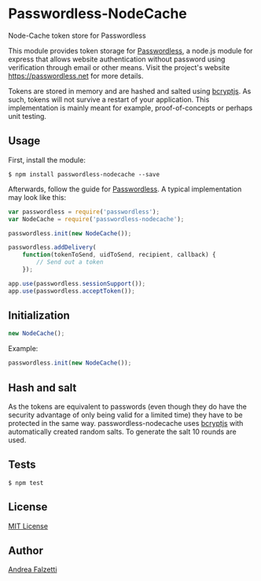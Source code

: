 # Passwordless-NodeCache
Node-Cache token store for Passwordless

This module provides token storage for [Passwordless](https://github.com/florianheinemann/passwordless), a node.js module for express that allows website authentication without password using verification through email or other means. Visit the project's website https://passwordless.net for more details.

Tokens are stored in memory and are hashed and salted using [bcryptjs](https://github.com/dcodeIO/bcrypt.js).  As such, tokens will not survive a restart of your application.  This implementation is mainly meant for example, proof-of-concepts or perhaps unit testing.

## Usage

First, install the module:

`$ npm install passwordless-nodecache --save`

Afterwards, follow the guide for [Passwordless](https://github.com/florianheinemann/passwordless). A typical implementation may look like this:

```javascript
var passwordless = require('passwordless');
var NodeCache = require('passwordless-nodecache');

passwordless.init(new NodeCache());

passwordless.addDelivery(
    function(tokenToSend, uidToSend, recipient, callback) {
        // Send out a token
    });

app.use(passwordless.sessionSupport());
app.use(passwordless.acceptToken());
```

## Initialization

```javascript
new NodeCache();
```

Example:
```javascript
passwordless.init(new NodeCache());
```

## Hash and salt
As the tokens are equivalent to passwords (even though they do have the security advantage of only being valid for a limited time) they have to be protected in the same way. passwordless-nodecache uses [bcryptjs](https://github.com/dcodeIO/bcrypt.js) with automatically created random salts. To generate the salt 10 rounds are used.

## Tests

`$ npm test`

## License

[MIT License](http://opensource.org/licenses/MIT)

## Author
[Andrea Falzetti](http://falzetti.me)
